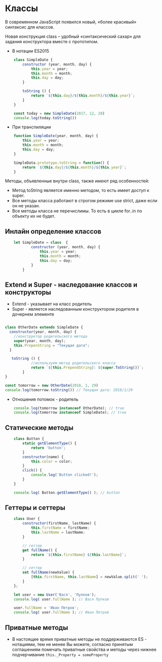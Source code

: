 # Классы

В современном JavaScript появился новый, «более красивый» синтаксис для классов.

Новая конструкция class – удобный «синтаксический сахар» для задания конструктора вместе с прототипом.

- В нотации ES2015

```js
    class SimpleDate {
        constructor (year, month, day) {
            this.year = year;
            this.month = month;
            this.day = day;
        }

        toString () {
            return `${this.day}/${this.month}/${this.year}`;
        }
    }

    const today = new SimpleDate(2017, 12, 28)
    console.log(today.toString())
```

- При транспиляции

```js
    function SimpleDate(year, month, day) {
        this.year = year;
        this.month = month;
        this.day = day;
    }

    SimpleData.prototype.toString = function() {
        return `${this.day}/${this.month}/${this.year}`;
    }
```
Методы, объявленные внутри class, также имеют ряд особенностей:

- Метод toString является именно методом, то есть имеет доступ к super.
- Все методы класса работают в строгом режиме use strict, даже если он не указан.
- Все методы класса не перечислимы. То есть в цикле for..in по объекту их не будет.

## Инлайн определение классов

```js
    let SimpleDate = class  {
            constructor (year, month, day) {
                this.year = year;
                this.month = month;
                this.day = day;
            }
        }
```


## Extend и Super - наследование классов и конструкторы 

- Extend - указывает на класс родитель
- Super - является наследованным конструктором родителя в дочернем элементе 

```js

class OtherDate extends SimpleDate {
  constructor(year, month, day) {
    //конструктор родительского метода
    super(year, month, day);
    this.PrepenString = "Текущая дата";
  }

   toString () {
            //используем метод родительского класса
            return `${this.PrependString}: ${super.ToString()}`;
        }
}

const tomorrow = new OtherDate(2018, 1, 29)
console.log(tomorrow.toString()) // Текущая дата: 2018/1/29

```

- Отношения потомок - родитель

```js
    console.log(tomorrow instanceof OtherDate); // true
    console.log(tomorrow instanceof SimpleDate); // true
```

## Статические методы

```js
    class Button {
        static getElementType() {
            return 'button';
        }
        constructor(name) {
            this.color = color;
        }
        click() {
            console.log('Button clicked!');
        }
    }

    console.log( Button.getElementType() ); // button
```

## Геттеры и сеттеры
```js
    class User {
        constructor(firstName, lastName) {
            this.firstName = firstName;
            this.lastName = lastName;
        }

        // геттер
        get fullName() {
            return `${this.firstName} ${this.lastName}`;
        }

        // сеттер
        set fullName(newValue) {
            [this.firstName, this.lastName] = newValue.split(' ');
        }
    };

    let user = new User('Вася', 'Пупков');
    console.log( user.fullName ); // Вася Пупков

    user.fullName = 'Иван Петров';
    console.log( user.fullName ); // Иван Петров
```

## Приватные методы
- В настоящее время приватные методы не поддерживаются ES - нотациями, тем не менее Вы можете, согласно принятым соглашениям помечать приватные свойства и методы через нижнее подчерчивание `this._Property = someProperty`